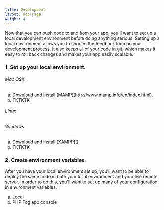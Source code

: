 ```yaml
---
title: Development
layout: doc-page
weight: 4
---
```


Now that you can push code to and from your app, you'll want to set up a local development environment before doing anything serious. Setting up a local environment allows you to shorten the feedback loop on your development process. It also keeps all of your code in git, which makes it easy to roll back changes and makes your app easily scalable. 

### 1. Set up your local environment.

###### Mac OSX

<ol>
<li type="a">Download and install [MAMP](http://www.mamp.info/en/index.html).</li>
<li type="a">TKTKTK</li>
</ol>

###### Linux

###### Windows

<ol>
<li type="a">Download and install [XAMPP]().</li>
<li type="a">TKTKTK</li>
</ol>

### 2. Create environment variables.

After you have your local environment set up, you'll want to be able to deploy the same code in both your local environment and your live remote server. In order to do this, you'll want to set up many of your configuration in environment variables.

<ol>
<li type="a">Local</li>
<li type="a">PHP Fog app console</li>
</ol>
